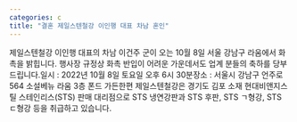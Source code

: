 ```yaml
---
categories: c
title: "결혼 제일스텐철강 이인행 대표 차남 혼인"
---
```

제일스텐철강 이인행 대표의 차남 이건주 군이 오는 10월 8일 서울 강남구 라움에서 화촉을 밝힙니다. 행사장 규정상 화촉 반입이 어려운 가운데서도 업계 분들의 축하를 당부드립니다.일시 : 2022년 10월 8일 토요일 오후 6시 30분장소 : 서울시 강남구 언주로 564 소설베뉴 라움 3층 폰드 가든한편 제일스텐철강은 경기도 김포 소재 현대비앤지스틸 스테인리스(STS) 판매 대리점으로 STS 냉연강판과 STS 후판, STS ㄱ형강, STS ㄷ형강 등을 취급하고 있습니다.